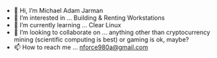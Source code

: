 - 👋 Hi, I’m Michael Adam Jarman
- 👀 I’m interested in ...
Building & Renting Workstations
- 🌱 I’m currently learning ...
Clear Linux
- 💞️ I’m looking to collaborate on ...
anything other than cryptocurrency mining (scientific computing is best) or gaming is ok, maybe?
- 📫 How to reach me ...
nforce980a@gmail.com

<!---
atomicrulez/atomicrulez is a ✨ special ✨ repository because its `README.md` (this file) appears on your GitHub profile.
You can click the Preview link to take a look at your changes.
--->
